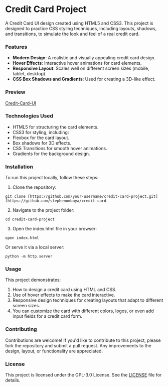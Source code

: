 # **Credit Card Project**

A Credit Card UI design created using HTML5 and CSS3. This project is designed to practice CSS styling techniques, including layouts, shadows, and transitions, to simulate the look and feel of a real credit card.


### **Features**
* **Modern Design**: A realistic and visually appealing credit card design.
* **Hover Effects**: Interactive hover animations for card elements.
* **Responsive Layout**: Scales well on different screen sizes (mobile, tablet, desktop).
* **CSS Box Shadows and Gradients**: Used for creating a 3D-like effect.

### **Preview**
[Credit-Card-UI](https://github.com/stephenombuya/credit-card/blob/main/credit-card-preview.png)

### **Technologies Used**
* HTML5 for structuring the card elements.
* CSS3 for styling, including:
* Flexbox for the card layout.
* Box shadows for 3D effects.
* CSS Transitions for smooth hover animations.
* Gradients for the background design.

### **Installation**
To run this project locally, follow these steps:

1. Clone the repository:

```
git clone [https://github.com/your-username/credit-card-project.git](https://github.com/stephenombuya/credit-card
```

2. Navigate to the project folder:

```
cd credit-card-project
```

3. Open the index.html file in your browser:

```
open index.html
```

Or serve it via a local server:

```
python -m http.server
```

### **Usage**
This project demonstrates:

1. How to design a credit card using HTML and CSS.
2. Use of hover effects to make the card interactive.
3. Responsive design techniques for creating layouts that adapt to different screen sizes.
4. You can customize the card with different colors, logos, or even add input fields for a credit card form.

### **Contributing**
Contributions are welcome! If you'd like to contribute to this project, please fork the repository and submit a pull request. Any improvements to the design, layout, or functionality are appreciated.

### **License**
This project is licensed under the GPL-3.0 License. See the [LICENSE](https://github.com/stephenombuya/credit-card/blob/main/LICENSE) file for details.
